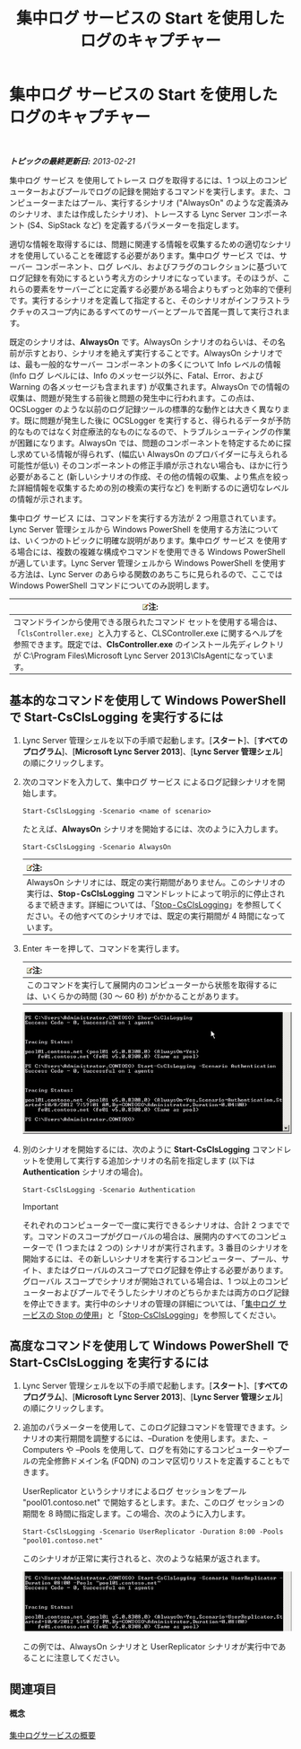 ﻿---
title: 集中ログ サービスの Start を使用したログのキャプチャー
TOCTitle: 集中ログ サービスの Start を使用したログのキャプチャー
ms:assetid: 0512b9ce-7f5b-48eb-a79e-f3498bacf2de
ms:mtpsurl: https://technet.microsoft.com/ja-jp/library/JJ687958(v=OCS.15)
ms:contentKeyID: 49886828
ms.date: 05/19/2016
mtps_version: v=OCS.15
ms.translationtype: HT
---

# 集中ログ サービスの Start を使用したログのキャプチャー

 

_**トピックの最終更新日:** 2013-02-21_

集中ログ サービス を使用してトレース ログを取得するには、1 つ以上のコンピューターおよびプールでログの記録を開始するコマンドを実行します。また、コンピューターまたはプール、実行するシナリオ ("AlwaysOn" のような定義済みのシナリオ、または作成したシナリオ)、トレースする Lync Server コンポーネント (S4、SipStack など) を定義するパラメーターを指定します。

適切な情報を取得するには、問題に関連する情報を収集するための適切なシナリオを使用していることを確認する必要があります。集中ログ サービス では、サーバー コンポーネント、ログ レベル、およびフラグのコレクションに基づいてログ記録を有効にするという考え方のシナリオになっています。そのほうが、これらの要素をサーバーごとに定義する必要がある場合よりもずっと効率的で便利です。実行するシナリオを定義して指定すると、そのシナリオがインフラストラクチャのスコープ内にあるすべてのサーバーとプールで首尾一貫して実行されます。

既定のシナリオは、**AlwaysOn** です。AlwaysOn シナリオのねらいは、その名前が示すとおり、シナリオを絶えず実行することです。AlwaysOn シナリオでは、最も一般的なサーバー コンポーネントの多くについて Info レベルの情報 (Info ログ レベルには、Info のメッセージ以外に、Fatal、Error、および Warning の各メッセージも含まれます) が収集されます。AlwaysOn での情報の収集は、問題が発生する前後と問題の発生中に行われます。この点は、OCSLogger のような以前のログ記録ツールの標準的な動作とは大きく異なります。既に問題が発生した後に OCSLogger を実行すると、得られるデータが予防的なものではなく対症療法的なものになるので、トラブルシューティングの作業が困難になります。AlwaysOn では、問題のコンポーネントを特定するために探し求めている情報が得られず、(幅広い AlwaysOn のプロバイダーに与えられる可能性が低い) そのコンポーネントの修正手順が示されない場合も、ほかに行う必要があること (新しいシナリオの作成、その他の情報の収集、より焦点を絞った詳細情報を収集するための別の検索の実行など) を判断するのに適切なレベルの情報が示されます。

集中ログ サービス には、コマンドを実行する方法が 2 つ用意されています。Lync Server 管理シェルから Windows PowerShell を使用する方法については、いくつかのトピックに明確な説明があります。集中ログ サービス を使用する場合には、複数の複雑な構成やコマンドを使用できる Windows PowerShell が適しています。Lync Server 管理シェルから Windows PowerShell を使用する方法は、Lync Server のあらゆる関数のあちこちに見られるので、ここでは Windows PowerShell コマンドについてのみ説明します。

<table>
<thead>
<tr class="header">
<th><img src="images/Gg412781.note(OCS.15).gif" title="note" alt="note" />注:</th>
</tr>
</thead>
<tbody>
<tr class="odd">
<td>コマンドラインから使用できる限られたコマンド セットを使用する場合は、「<code>ClsController.exe</code>」と入力すると、CLSController.exe に関するヘルプを参照できます。既定では、<strong>ClsController.exe</strong> のインストール先ディレクトリが C:\Program Files\Microsoft Lync Server 2013\ClsAgentになっています。</td>
</tr>
</tbody>
</table>


## 基本的なコマンドを使用して Windows PowerShell で Start-CsClsLogging を実行するには

1.  Lync Server 管理シェルを以下の手順で起動します。\[**スタート**\]、\[**すべてのプログラム**\]、\[**Microsoft Lync Server 2013**\]、\[**Lync Server 管理シェル**\] の順にクリックします。

2.  次のコマンドを入力して、集中ログ サービス によるログ記録シナリオを開始します。
    
        Start-CsClsLogging -Scenario <name of scenario>
    
    たとえば、**AlwaysOn** シナリオを開始するには、次のように入力します。
    
        Start-CsClsLogging -Scenario AlwaysOn
    
    <table>
    <thead>
    <tr class="header">
    <th><img src="images/Gg412781.note(OCS.15).gif" title="note" alt="note" />注:</th>
    </tr>
    </thead>
    <tbody>
    <tr class="odd">
    <td>AlwaysOn シナリオには、既定の実行期間がありません。このシナリオの実行は、<strong>Stop-CsClsLogging</strong> コマンドレットによって明示的に停止されるまで続きます。詳細については、「<a href="https://docs.microsoft.com/en-us/powershell/module/skype/Stop-CsClsLogging">Stop-CsClsLogging</a>」を参照してください。その他すべてのシナリオでは、既定の実行期間が 4 時間になっています。</td>
    </tr>
    </tbody>
    </table>


3.  Enter キーを押して、コマンドを実行します。
    
    <table>
    <thead>
    <tr class="header">
    <th><img src="images/Gg412781.note(OCS.15).gif" title="note" alt="note" />注:</th>
    </tr>
    </thead>
    <tbody>
    <tr class="odd">
    <td>このコマンドを実行して展開内のコンピューターから状態を取得するには、いくらかの時間 (30 ～ 60 秒) がかかることがあります。</td>
    </tr>
    </tbody>
    </table>
    
    ![Start-CsClsLogging の実行](images/JJ687958.c5be7413-8cef-4de7-9712-944d20cc2fa4(OCS.15).jpg "Start-CsClsLogging の実行")

4.  別のシナリオを開始するには、次のように **Start-CsClsLogging** コマンドレットを使用して実行する追加シナリオの名前を指定します (以下は **Authentication** シナリオの場合)。
    
        Start-CsClsLogging -Scenario Authentication
    

    > [!IMPORTANT]
    > それぞれのコンピューターで一度に実行できるシナリオは、合計 2 つまでです。コマンドのスコープがグローバルの場合は、展開内のすべてのコンピューターで (1 つまたは 2 つの) シナリオが実行されます。3 番目のシナリオを開始するには、その新しいシナリオを実行するコンピューター、プール、サイト、またはグローバルのスコープでログ記録を停止する必要があります。グローバル スコープでシナリオが開始されている場合は、1 つ以上のコンピューターおよびプールでそうしたシナリオのどちらかまたは両方のログ記録を停止できます。実行中のシナリオの管理の詳細については、「<A href="lync-server-2013-using-stop-for-the-centralized-logging-service.md">集中ログ サービスの Stop の使用</A>」と「<A href="https://docs.microsoft.com/en-us/powershell/module/skype/Stop-CsClsLogging">Stop-CsClsLogging</A>」を参照してください。



## 高度なコマンドを使用して Windows PowerShell で Start-CsClsLogging を実行するには

1.  Lync Server 管理シェルを以下の手順で起動します。\[**スタート**\]、\[**すべてのプログラム**\]、\[**Microsoft Lync Server 2013**\]、\[**Lync Server 管理シェル**\] の順にクリックします。

2.  追加のパラメーターを使用して、このログ記録コマンドを管理できます。シナリオの実行期間を調整するには、–Duration を使用します。また、–Computers や –Pools を使用して、ログを有効にするコンピューターやプールの完全修飾ドメイン名 (FQDN) のコンマ区切りリストを定義することもできます。
    
    UserReplicator というシナリオによるログ セッションをプール "pool01.contoso.net" で開始するとします。また、このログ セッションの期間を 8 時間に指定します。この場合、次のように入力します。
    
        Start-CsClsLogging -Scenario UserReplicator -Duration 8:00 -Pools "pool01.contoso.net"
    
    このシナリオが正常に実行されると、次のような結果が返されます。
    
    ![Start-CsClsLogging の実行](images/JJ687958.399f0c2e-c08c-40ab-b6c6-381dddc12fe9(OCS.15).jpg "Start-CsClsLogging の実行")
    
    この例では、AlwaysOn シナリオと UserReplicator シナリオが実行中であることに注意してください。

## 関連項目

#### 概念

[集中ログサービスの概要](lync-server-2013-overview-of-the-centralized-logging-service.md)

